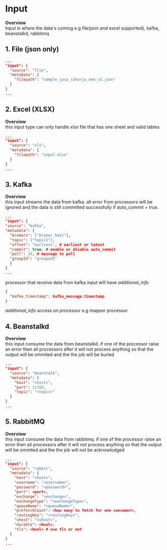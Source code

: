 # Input
**Overview**  
Input is where the data's coming e.g file(json and excel supported), kafka, beanstalkd, rabbitmq

## 1. File (json only)
```json
...
"input": {
  "source": "file",
  "metadata": {
    "filepath": "sample_jasa_raharja_new_v2.json"
  }
}
...
```

## 2. Excel (XLSX)
**Overview**  
this input type can only handle xlsx file that has one sheet and valid tables
```json
...
"input": {
  "source": "xls",
  "metadata": {
    "filepath": "input.xlsx"
  }
}
...
```

## 3. Kafka
**Overview**  
this input streams the data from kafka. all error from processors will be ignored and the data is still committed successfully if *auto_commit = true*.
```json
...
"input": {
"source": "kafka",
"metadata": {
  "brokers": ["broker_host"],
  "topic": ["topic1"],
  "offset": "earliest", # earliest or latest
  "commit": true, # enable or disable auto_commit
  "poll": 10, # message to poll 
  "groupId": "groupid1"
  }
}
...
```
processor that receive data from kafka input will have *additional_info*
```json
{
  "kafka_timestamp": kafka_message.timestamp
}
```
*additional_info* access on processor e.g mapper processor 

## 4. Beanstalkd
**Overview**  
this input consume the data from beanstalkd. if one of the processor raise an error then all processors after it will not process anything so that the output will be ommited and the the job will be buried
```json
...
"input": {
  "source": "beanstalk",
  "metadata": {
    "host": "<host>",
    "port": 11300,
    "topic": "<topic>"
  }
}
...
```

## 5. RabbitMQ
**Overview**  
this input consume the data from rabbitmq. if one of the processor raise an error then all processors after it will not process anything so that the output will be ommited and the the job will not be acknowlodged
```json
...
"input": {
  "source": "rabbit",
  "metadata": {
    "host": "<host>",
    "username": "<username>",
    "password": "<password>",
    "port": <port>,
    "exchange": "<exchange>",
    "exchangeType": "<exchangeType>",
    "queueName": "<queueName>",
    "prefetchCount": <how many to fetch for one consumer>,
    "routingKey": "<routingKey>",
    "vhost": "<vhost>",
    "durable": <bool>,
    "tls": <bool> # use tls or not
  }
}
...
```
